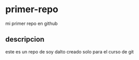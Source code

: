 # primer-repo
mi primer repo en github
## descripcion
este es un repo de soy dalto creado solo para el curso de git
